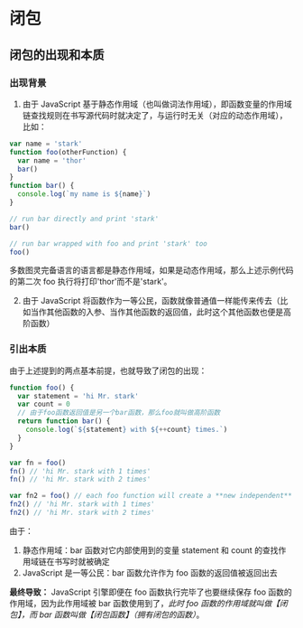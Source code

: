 # 闭包

## 闭包的出现和本质

### 出现背景

1. 由于 JavaScript 基于静态作用域（也叫做词法作用域），即函数变量的作用域链查找规则在书写源代码时就决定了，与运行时无关（对应的动态作用域），比如：

```js
var name = 'stark'
function foo(otherFunction) {
  var name = 'thor'
  bar()
}
function bar() {
  console.log(`my name is ${name}`)
}

// run bar directly and print 'stark'
bar()

// run bar wrapped with foo and print 'stark' too
foo()
```

多数图灵完备语言的语言都是静态作用域，如果是动态作用域，那么上述示例代码的第二次 foo 执行将打印'thor'而不是'stark'。

2. 由于 JavaScript 将函数作为一等公民，函数就像普通值一样能传来传去（比如当作其他函数的入参、当作其他函数的返回值，此时这个其他函数也便是高阶函数）

### 引出本质

由于上述提到的两点基本前提，也就导致了闭包的出现：

```js
function foo() {
  var statement = 'hi Mr. stark'
  var count = 0
  // 由于foo函数返回值是另一个bar函数，那么foo就叫做高阶函数
  return function bar() {
    console.log(`${statement} with ${++count} times.`)
  }
}

var fn = foo()
fn() // 'hi Mr. stark with 1 times'
fn() // 'hi Mr. stark with 2 times'

var fn2 = foo() // each foo function will create a **new independent** scope
fn2() // 'hi Mr. stark with 1 times'
fn2() // 'hi Mr. stark with 2 times'
```

由于：

1. 静态作用域：bar 函数对它内部使用到的变量 statement 和 count 的查找作用域链在书写时就被确定
2. JavaScript 是一等公民：bar 函数允许作为 foo 函数的返回值被返回出去

**最终导致：** JavaScript 引擎即便在 foo 函数执行完毕了也要继续保存 foo 函数的作用域，因为此作用域被 bar 函数使用到了，_此时 foo 函数的作用域就叫做【闭包】，而 bar 函数叫做【闭包函数】（拥有闭包的函数）_。
